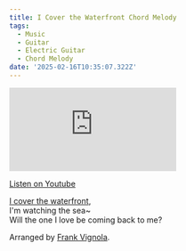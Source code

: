 ```yaml
---
title: I Cover the Waterfront Chord Melody
tags:
  - Music
  - Guitar
  - Electric Guitar
  - Chord Melody
date: '2025-02-16T10:35:07.322Z'
---
```


<iframe src="https://www.youtube-nocookie.com/embed/wubu9actEQk?modestbranding=1&showinfo=0&rel=0" title="YouTube video player" frameborder="0" allow="accelerometer; autoplay; encrypted-media; gyroscope; picture-in-picture;" allowfullscreen className="youtube_video"></iframe>

[Listen on Youtube](https://youtu.be/wubu9actEQk)

[I cover the waterfront](https://youtu.be/5r4iyMOp1gY),<br/>
I'm watching the sea~<br/>
Will the one I love be coming back to me?

Arranged by [Frank Vignola](https://truefire.com/jazz-guitar-lessons/chord-melody-playbook/c1478).
